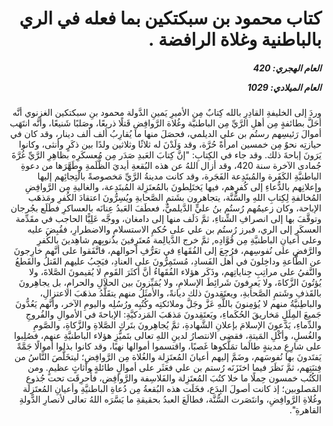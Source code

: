 <h1 dir="rtl">كتاب محمود بن سبكتكين بما فعله في الري بالباطنية وغلاة الرافضة .</h1>

<h5 dir="rtl">العام الهجري:  420

العام الميلادي: 1029

</h5>

<p dir="rtl">وردَ إلى الخليفةِ القادِرِ بالله كِتابٌ مِن الأميرِ يَمينِ الدَّولة محمود بنِ سبكتكين الغزنوي أنَّه أحَلَّ بطائفةٍ مِن أهلِ الرَّيِّ مِن الباطنيَّة وغُلاة الرَّوافِضِ قَتلًا ذريعًا، وصَلبًا شَنيعًا، وأنَّه انتَهَب أموالَ رَئيسِهم رستُم بن علي الديلمي، فحصَلَ منها ما يُقارِبُ ألف ألف دينار، وقد كان في حيازتِه نحوٌ مِن خمسين امرأةً حُرَّة، وقد وَلَدْنَ له ثلاثًا وثلاثين ولدًا بين ذكَرٍ وأنثى، وكانوا يَرَونَ إباحةَ ذلك. وقد جاء في الكِتابِ: "إنَّ كِتابَ العَبدِ صَدَر مِن مُعسكَرِه بظاهِرِ الرَّيِّ غُرَّةَ جُمادى الآخرة سنة 420، وقد أزال اللهُ عن هذه البُقعةِ أيديَ الظَّلَمةِ وطَهَّرَها من دعوةِ الباطنيَّةِ الكَفَرة والمُبتَدِعة الفَجَرة، وقد كانت مدينةُ الرَّيِّ مَخصوصةً بالْتِجائِهم إليها وإعلانِهم بالدُّعاءِ إلى كُفرِهم، فيها يَختَلِطونَ بالمُعتَزِلة المُبتَدِعة، والغاليةِ مِن الرَّوافِضِ المُخالفةِ لِكِتابِ اللهِ والسُّنَّة، يتجاهرون بشَتمِ الصَّحابةِ ويُسِرُّونَ اعتقادَ الكُفرِ ومَذهَب الإباحة، وكان زعيمُهم رُستُم بنُ عليٍّ الدَّيلميُّ، فعطَفَ العَبدُ عِنانَه بالعساكرِ فطَلَع بجُرجان وتوقَّفَ بها إلى انصرافِ الشِّتاءِ، ثمَّ دَلَف منها إلى دامغان، ووجَّه عَلِيًّا الحاجب في مقَدِّمة العسكَرِ إلى الري، فبرز رُستُم بن علي على حُكمِ الاستسلامِ والاضطرارِ، فقُبِضَ عليه وعلى أعيانِ الباطنيَّةِ مِن قُوَّادِه, ثمَّ خرج الدَّيالِمة مُعتَرِفينَ بذُنوبِهم شاهِدينَ بالكُفرِ والرَّفضِ على نُفوسِهم، فرُجِعَ إلى الفُقَهاءِ في تعَرُّفِ أحوالهم، فاتَّفَقوا على أنَّهم خارِجونَ عن الطَّاعةِ وداخِلونَ في أهل الفَسادِ، مُستَمِرُّونَ على العنادِ، فيَجِبُ عليهم القَتلُ والقَطعُ والنَّفيُ على مراتِبِ جِناياتِهم، وذَكَر هؤلاء الفُقَهاءُ أنَّ أكثَرَ القَومِ لا يُقيمونَ الصَّلاةَ، ولا يُؤتُونَ الزَّكاةَ، ولا يَعرِفونَ شَرائِطَ الإسلامِ، ولا يُمَيِّزونَ بين الحلالِ والحرامِ، بل يجاهِرونَ بالقَذفِ وشَتمِ الصَّحابةِ، ويعتَقِدونَ ذلك ديانةً، والأمثَلُ منهم يتقَلَّدُ مذهَبَ الاعتزالِ، والباطِنيَّةُ منهم لا يُؤمِنونَ باللَّهِ عَزَّ وجَلَّ وملائكتِه وكُتُبِه ورُسُلِه واليومِ الآخر، وأنَّهم يَعُدُّونَ جَميعَ المِلَلِ مَخاريقَ الحُكَماءِ، ويَعتَقِدونَ مَذهَبَ المَزدكيَّةِ: الإباحةَ في الأموالِ والفُروجِ والدِّماءِ، يَدَّعونَ الإسلامَ بإعلانِ الشَّهادةِ، ثمَّ يُجاهِرونَ بتَركِ الصَّلاةِ والزَّكاةِ، والصَّومِ والغُسلِ، وأكْلِ المَيتةِ، فقضى الانتصارُ لدينِ اللهِ تعالى بتَميُّزِ هؤلاء الباطنيَّةِ عنهم، فصُلِبوا على شارِعِ مدينةٍ طالَما تمَلَّكوها غَصبًا، واقتسموا أموالها نهبًا، وقد كانوا بذلوا أموالًا جَمَّةً يَفتَدونَ بها نُفوسَهم، وضَمَّ إليهم أعيانَ المُعتَزِلة والغُلاة مِن الرَّوافِضِ؛ ليتخَلَّصَ النَّاسُ من فِتنَتِهم، ثمَّ نَظَرَ فيما اختَزَنَه رُستم بن علي فعَثَر على أموالٍ طائلةٍ وأثاثٍ عظيمٍ. ومن الكُتُب خمسون حِملًا ما خلا كتُبَ المُعتَزِلة والفَلاسِفة والرَّوافِض، فأُحرِقَت تحت جُذوعِ المَصلوبين؛ إذ كانت أصولَ البِدَع، فخَلَت هذه البُقعةُ مِن دُعاةِ الباطنيَّةِ وأعيانِ المُعتَزِلة وغُلاةِ الرَّوافِضِ، وانتَصَرت السُّنَّة، فطالَعَ العبدُ بحقيقةِ ما يَسَّرَه اللهُ تعالى لأنصارِ الدَّولةِ القاهرةِ".</p></br>
